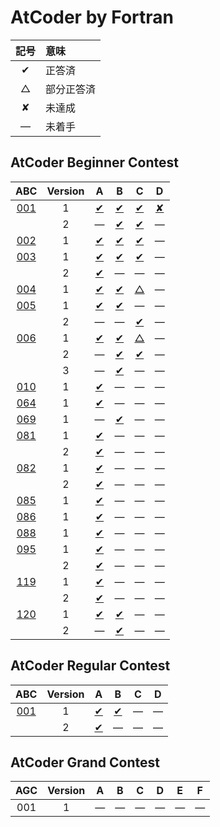 # AtCoder by Fortran #

|記号|意味|
|:-:|:-|
|&#x2714;|正答済|
|&#x25b3;|部分正答済|
|&#x2718;|未達成|
|&#x2014;|未着手|

## AtCoder Beginner Contest ##

|ABC|Version|A|B|C|D|
|:---------------------------------------:|:-:|:---------------------------------:|:---------------------------------:|:---------------------------------:|:---------------------------------:|
|[001](https://atcoder.jp/contests/abc001)| 1 |[&#x2714;](ABC001/ABC001_A_v01.f08)|[&#x2714;](ABC001/ABC001_B_v01.f08)|[&#x2714;](ABC001/ABC001_C_v01.f08)|[&#x2718;](ABC001/ABC001_D_v01.f08)|
|                                         | 2 |&#x2014;                           |[&#x2714;](ABC001/ABC001_B_v02.f08)|[&#x2714;](ABC001/ABC001_C_v02.f08)|&#x2014;                           |
|[002](https://atcoder.jp/contests/abc002)| 1 |[&#x2714;](ABC002/ABC002_A_v01.f08)|[&#x2714;](ABC002/ABC002_B_v01.f08)|[&#x2714;](ABC002/ABC002_C_v01.f08)|&#x2014;                           |
|[003](https://atcoder.jp/contests/abc003)| 1 |[&#x2714;](ABC003/ABC003_A_v01.f08)|[&#x2714;](ABC003/ABC003_B_v01.f08)|[&#x2714;](ABC003/ABC003_C_v01.f08)|&#x2014;                           |
|                                         | 2 |[&#x2714;](ABC003/ABC003_A_v01.f08)|&#x2014;                           |&#x2014;                           |&#x2014;                           |
|[004](https://atcoder.jp/contests/abc004)| 1 |[&#x2714;](ABC004/ABC004_A_v01.f08)|[&#x2714;](ABC004/ABC004_B_v01.f08)|[&#x25b3;](ABC004/ABC004_C_v01.f08)|&#x2014;                           |
|[005](https://atcoder.jp/contests/abc005)| 1 |[&#x2714;](ABC005/ABC005_A_v01.f08)|[&#x2714;](ABC005/ABC005_B_v01.f08)|&#x2014;                           |&#x2014;                           |
|                                         | 2 |&#x2014;                           |&#x2014;                           |[&#x2714;](ABC004/ABC004_C_v02.f08)|&#x2014;                           |
|[006](https://atcoder.jp/contests/abc006)| 1 |[&#x2714;](ABC006/ABC006_A_v01.f08)|[&#x2714;](ABC006/ABC006_B_v01.f08)|[&#x25b3;](ABC006/ABC006_C_v01.f08)|&#x2014;                           |
|                                         | 2 |&#x2014;                           |[&#x2714;](ABC006/ABC006_B_v02.f08)|[&#x2714;](ABC006/ABC006_C_v02.f08)|&#x2014;                           |
|                                         | 3 |&#x2014;                           |[&#x2714;](ABC006/ABC006_B_v03.f08)|&#x2014;                           |&#x2014;                           |
|[010](https://atcoder.jp/contests/abc010)| 1 |[&#x2714;](ABC010/ABC010_A_v01.f08)|&#x2014;                           |&#x2014;                           |&#x2014;                           |
|[064](https://atcoder.jp/contests/abc064)| 1 |[&#x2714;](ABC064/ABC064_A_v01.f08)|&#x2014;                           |&#x2014;                           |&#x2014;                           |
|[069](https://atcoder.jp/contests/abc069)| 1 |&#x2014;                           |[&#x2714;](ABC069/ABC069_B_v01.f08)|&#x2014;                           |&#x2014;                           |
|[081](https://atcoder.jp/contests/abc081)| 1 |[&#x2714;](ABC081/ABC081_A_v01.f08)|&#x2014;                           |&#x2014;                           |&#x2014;                           |
|                                         | 2 |[&#x2714;](ABC081/ABC081_A_v02.f08)|&#x2014;                           |&#x2014;                           |&#x2014;                           |
|[082](https://atcoder.jp/contests/abc082)| 1 |[&#x2714;](ABC082/ABC082_A_v01.f08)|&#x2014;                           |&#x2014;                           |&#x2014;                           |
|                                         | 2 |[&#x2714;](ABC082/ABC082_A_v02.f08)|&#x2014;                           |&#x2014;                           |&#x2014;                           |
|[085](https://atcoder.jp/contests/abc085)| 1 |[&#x2714;](ABC085/ABC085_A_v01.f08)|&#x2014;                           |&#x2014;                           |&#x2014;                           |
|[086](https://atcoder.jp/contests/abc086)| 1 |[&#x2714;](ABC086/ABC086_A_v01.f08)|&#x2014;                           |&#x2014;                           |&#x2014;                           |
|[088](https://atcoder.jp/contests/abc088)| 1 |[&#x2714;](ABC088/ABC088_A_v01.f08)|&#x2014;                           |&#x2014;                           |&#x2014;                           |
|[095](https://atcoder.jp/contests/abc095)| 1 |[&#x2714;](ABC095/ABC095_A_v01.f08)|&#x2014;                           |&#x2014;                           |&#x2014;                           |
|                                         | 2 |[&#x2714;](ABC095/ABC095_A_v02.f08)|&#x2014;                           |&#x2014;                           |&#x2014;                           |
|[119](https://atcoder.jp/contests/abc119)| 1 |[&#x2714;](ABC119/ABC119_A_v01.f08)|&#x2014;                           |&#x2014;                           |&#x2014;                           |
|                                         | 2 |[&#x2714;](ABC119/ABC119_A_v02.f08)|&#x2014;                           |&#x2014;                           |&#x2014;                           |
|[120](https://atcoder.jp/contests/abc120)| 1 |[&#x2714;](ABC120/ABC120_A_v01.f08)|[&#x2714;](ABC120/ABC120_B_v01.f08)|&#x2014;                           |&#x2014;                           |
|                                         | 2 |&#x2014;                           |[&#x2714;](ABC120/ABC120_B_v02.f08)|&#x2014;                           |&#x2014;                           |

## AtCoder Regular Contest ##

|ABC|Version|A|B|C|D|
|:-:|:-:|:-:|:-:|:-:|:-:|
|[001](https://atcoder.jp/contests/arc001)|1|[&#x2714;](ARC001/ARC001_A_v01.f08)|[&#x2714;](ARC001/ARC001_B_v01.f08)|&#x2014;|&#x2014;|
||2|[&#x2714;](ARC001/ARC001_A_v01.f08)|&#x2014;|&#x2014;|&#x2014;|

## AtCoder Grand Contest ##

|AGC|Version|A|B|C|D|E|F|
|:-:|:-:|:-:|:-:|:-:|:-:|:-:|:-:|
|001|1|&#x2014;|&#x2014;|&#x2014;|&#x2014;|&#x2014;|&#x2014;|
